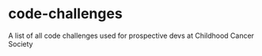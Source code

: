 # code-challenges
A list of all code challenges used for prospective devs at Childhood Cancer Society
